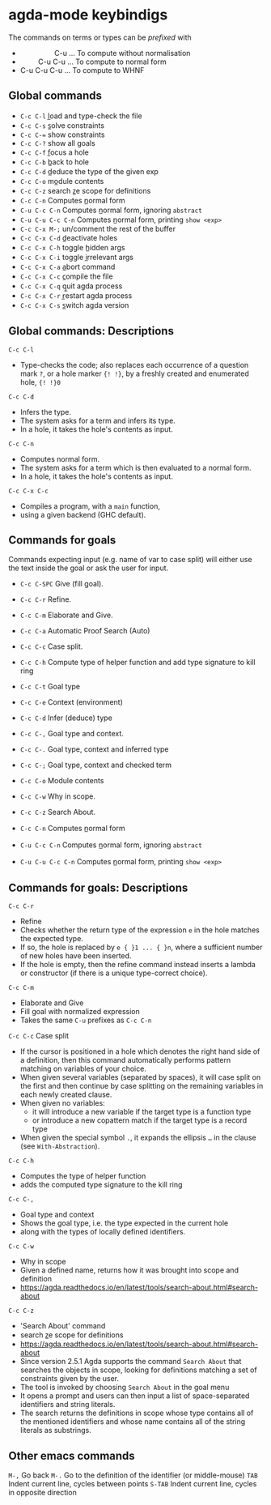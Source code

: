 # agda-mode keybindigs

The commands on terms or types can be *prefixed* with
-           C-u …    To compute without normalisation
-      C-u C-u …    To compute to normal form
- C-u C-u C-u …    To compute to WHNF


## Global commands

- `C-c C-l`           l̲oad and type-check the file
- `C-c C-s`           s̲olve constraints
- `C-c C-=`           show constraints
- `C-c C-?`           show all goals
- `C-c C-f`           f̲ocus a hole
- `C-c C-b`           b̲ack to hole
- `C-c C-d`           d̲educe the type of the given exp
- `C-c C-o`           mo̲dule contents
- `C-c C-z`           search z̲e scope for definitions
- `C-c C-n`           Computes n̲ormal form
- `C-u C-c C-n`       Computes n̲ormal form, ignoring `abstract`
- `C-u C-u C-c C-n`   Computes n̲ormal form, printing `show <exp>`
- `C-c C-x M-;`       un/comment the rest of the buffer
- `C-c C-x C-d`       d̲eactivate holes
- `C-c C-x C-h`       toggle h̲idden args
- `C-c C-x C-i`       toggle i̲rrelevant args
- `C-c C-x C-a`       a̲bort command
- `C-c C-x C-c`       c̲ompile the file
- `C-c C-x C-q`       q̲uit agda process
- `C-c C-x C-r`       r̲estart agda process
- `C-c C-x C-s`       s̲witch agda version

## Global commands: Descriptions

`C-c C-l`
- Type-checks the code; also replaces each occurrence of a question mark `?`, or a hole marker `{! !}`, by a freshly created and enumerated hole, `{! !}0`

`C-c C-d`
- Infers the type. 
- The system asks for a term and infers its type. 
- In a hole, it takes the hole's contents as input.

`C-c C-n`
- Computes normal form. 
- The system asks for a term which is then evaluated to a normal form.
- In a hole, it takes the hole's contents as input.

`C-c C-x C-c`
- Compiles a program, with a `main` function, 
- using a given backend (GHC default).



## Commands for goals

Commands expecting input (e.g. name of var to case split) will either use the text inside the goal or ask the user for input.

- `C-c C-SPC` Give (fill goal).
- `C-c C-r` Refine.
- `C-c C-m` Elaborate and Give.
- `C-c C-a` Automatic Proof Search (Auto)
- `C-c C-c` Case split.
- `C-c C-h` Compute type of helper function and add type signature to kill ring
- `C-c C-t` Goal type
- `C-c C-e` Context (environment)
- `C-c C-d` Infer (deduce) type
- `C-c C-,` Goal type and context.
- `C-c C-.` Goal type, context and inferred type
- `C-c C-;` Goal type, context and checked term
- `C-c C-o` Module contents
- `C-c C-w` Why in scope.
- `C-c C-z` Search About.

- `C-c C-n`         Computes n̲ormal form
- `C-u C-c C-n`     Computes n̲ormal form, ignoring `abstract`
- `C-u C-u C-c C-n` Computes n̲ormal form, printing `show <exp>`


## Commands for goals: Descriptions

`C-c C-r`
- Refine
- Checks whether the return type of the expression `e` in the hole 
  matches the expected type.
- If so, the hole is replaced by `e { }1 ... { }n`, where a sufficient number
  of new holes have been inserted.
- If the hole is empty, then the refine command instead inserts a lambda or
  constructor (if there is a unique type-correct choice).

`C-c C-m`
- Elaborate and Give
- Fill goal with normalized expression
- Takes the same `C-u` prefixes as `C-c C-n`

`C-c C-c` Case split    
- If the cursor is positioned in a hole which denotes the right hand side of 
  a definition, then this command automatically performs pattern matching on variables of your choice.
- When given several variables (separated by spaces), it will case split on 
  the first and then continue by case splitting on the remaining variables in each newly created clause.
- When given no variables:
  - it will introduce a new variable if the target type is a function type
  - or introduce a new copattern match if the target type is a record type
- When given the special symbol `.`, it expands the ellipsis `…` in the clause
  (see `With-Abstraction`).

`C-c C-h`
- Computes the type of helper function
- adds the computed type signature to the kill ring

`C-c C-,`
- Goal type and context
- Shows the goal type, i.e. the type expected in the current hole
- along with the types of locally defined identifiers.

`C-c C-w`
- Why in scope
- Given a defined name, returns how it was brought into scope and definition
- https://agda.readthedocs.io/en/latest/tools/search-about.html#search-about

`C-c C-z`
- 'Search About' command
- search z̲e scope for definitions
- https://agda.readthedocs.io/en/latest/tools/search-about.html#search-about
- Since version 2.5.1 Agda supports the command `Search About` that searches 
  the objects in scope, looking for definitions matching a set of constraints given by the user.
- The tool is invoked by choosing `Search About` in the goal menu
- It opens a prompt and users can then input a list of space-separated 
  identifiers and string literals.
- The search returns the definitions in scope whose type contains all of the
  mentioned identifiers and whose name contains all of the string literals as substrings.


## Other emacs commands

`M-,`             Go back
`M-.`             Go to the definition of the identifier (or middle-mouse)
`TAB`             Indent current line, cycles between points
`S-TAB`           Indent current line, cycles in opposite direction
